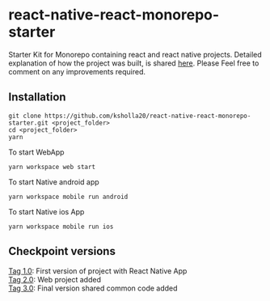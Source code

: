 # react-native-react-monorepo-starter
Starter Kit for Monorepo containing react and react native projects. Detailed explanation of how the project was built, is shared [here](https://medium.com/@ksholla20/sharing-code-between-web-and-native-projects-of-react-in-a-monorepo-5b6e3b09d315).
Please Feel free to comment on any improvements required.

## Installation
```
git clone https://github.com/ksholla20/react-native-react-monorepo-starter.git <project_folder>
cd <project_folder>
yarn
```
To start WebApp
```
yarn workspace web start
```
To start Native android app
```
yarn workspace mobile run android
```
To start Native ios App
```
yarn workspace mobile run ios
```
## Checkpoint versions
[Tag 1.0](https://github.com/ksholla20/react-native-react-monorepo-starter/tree/v1.0): First version of project with React Native App <br/>
[Tag 2.0](https://github.com/ksholla20/react-native-react-monorepo-starter/tree/v2.0): Web project added <br/>
[Tag 3.0](https://github.com/ksholla20/react-native-react-monorepo-starter/tree/v3.0): Final version shared common code added <br/>
